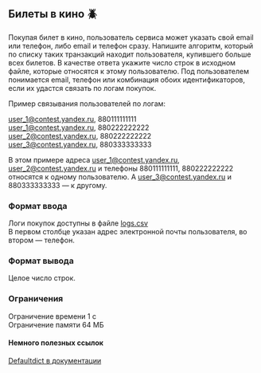 ## Билеты в кино :beetle:

Покупая билет в кино, пользователь сервиса может указать свой email или телефон, либо email и телефон сразу. Напишите алгоритм, который по списку таких транзакций находит пользователя, купившего больше всех билетов. В качестве ответа укажите число строк в исходном файле, которые относятся к этому пользователю. Под пользователем понимается email, телефон или комбинация обоих идентификаторов, если их удастся связать по логам покупок.

Пример связывания пользователей по логам:

user_1@contest.yandex.ru, 880111111111\
user_1@contest.yandex.ru, 880222222222\
user_2@contest.yandex.ru, 880222222222\
user_3@contest.yandex.ru, 880333333333

В этом примере адреса user_1@contest.yandex.ru, user_2@contest.yandex.ru и телефоны 880111111111, 880222222222 относятся к одному пользователю. А user_3@contest.yandex.ru и 880333333333 — к другому.

### Формат ввода

Логи покупок доступны в файле [logs.csv](https://disk.yandex.ru/d/ULHABqNIyu9fmg)\
В первом столбце указан адрес электронной почты пользователя, во втором — телефон.

### Формат вывода

Целое число строк.

### Ограничения

Ограничение времени 1 с\
Ограничение памяти 64 МБ

#### Немного полезных ссылок

[Defaultdict в документации](https://docs.python.org/3/library/collections.html#collections.defaultdict)